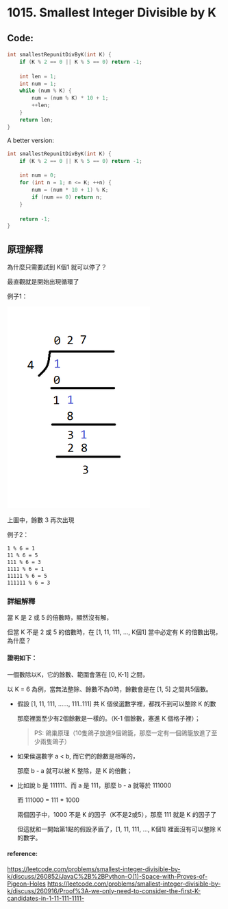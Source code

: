 # 1015. Smallest Integer Divisible by K

## Code:

```cpp
int smallestRepunitDivByK(int K) {
    if (K % 2 == 0 || K % 5 == 0) return -1;

    int len = 1;
    int num = 1;
    while (num % K) {
        num = (num % K) * 10 + 1;
        ++len;
    }
    return len;
}
```

A better version:

```cpp
int smallestRepunitDivByK(int K) {
    if (K % 2 == 0 || K % 5 == 0) return -1;

    int num = 0;
    for (int n = 1; n <= K; ++n) {
        num = (num * 10 + 1) % K;
        if (num == 0) return n;
    }

    return -1;
}
```

## 原理解釋

為什麼只需要試到 K個1 就可以停了？

最直觀就是開始出現循環了

例子1：

![1015](./1015.png)

上圖中，餘數 3 再次出現

例子2：

```
1 % 6 = 1
11 % 6 = 5
111 % 6 = 3
1111 % 6 = 1
11111 % 6 = 5
111111 % 6 = 3
```

### 詳細解釋

當 K 是 2 或 5 的倍數時，顯然沒有解，

但當 K 不是 2 或 5 的倍數時，在 [1, 11, 111, ..., K個1] 當中必定有 K 的倍數出現，為什麼？

#### 證明如下：

一個數除以K，它的餘數、範圍會落在 [0, K-1] 之間，

以 K = 6 為例，當無法整除、餘數不為0時，餘數會是在 [1, 5] 之間共5個數。

* 假設 [1, 11, 111, ......, 111..111] 共 K 個侯選數字裡，都找不到可以整除 K 的數

  那麼裡面至少有2個餘數是一樣的。（K-1 個餘數，塞進 K 個格子裡）；
  
  > PS: 鴿巢原理（10隻鴿子放進9個鴿籠，那麼一定有一個鴿籠放進了至少兩隻鴿子）

* 如果侯選數字 a < b, 而它們的餘數是相等的，

  那麼 b - a 就可以被 K 整除，是 K 的倍數；

* 比如說 b 是 111111、而 a 是 111，那麼 b - a 就等於 111000

  而 111000 = 111 * 1000

  兩個因子中，1000 不是 K 的因子（K不是2或5），那麼 111 就是 K 的因子了

  但這就和一開始第1點的假設矛盾了，[1, 11, 111, ..., K個1] 裡面沒有可以整除 K 的數字。


#### reference:

https://leetcode.com/problems/smallest-integer-divisible-by-k/discuss/260852/JavaC%2B%2BPython-O(1)-Space-with-Proves-of-Pigeon-Holes
https://leetcode.com/problems/smallest-integer-divisible-by-k/discuss/260916/Proof%3A-we-only-need-to-consider-the-first-K-candidates-in-1-11-111-1111-
